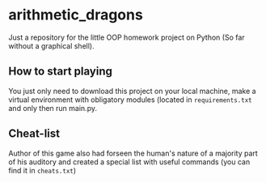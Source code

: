 # arithmetic_dragons
Just a repository for the little OOP homework project on Python (So far without a graphical shell).

## How to start playing
You just only need to download this project on your local machine, make a virtual environment with obligatory modules (located in `requirements.txt` and only then run main.py. 

## Cheat-list
Author of this game also had forseen the human's nature of a majority part of his auditory and created a special list with useful commands (you can find it in `cheats.txt`)
